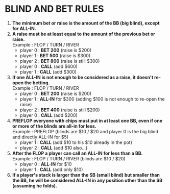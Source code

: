 <h1>BLIND AND BET RULES</h1>
<ol>
<li><b>The minimum bet or raise is the amount of the BB (big blind), except for ALL-IN.</b></li>
<li><b>A raise must be at least equal to the amount of the previous bet or raise.</b><br/>
Example : FLOP / TURN / RIVER
<ul>
<li>player 0 : <b>BET 200</b> (raise is $200)</li>
<li>player 1 : <b>BET 500</b> (raise is $300)</li>
<li>player 2 : <b>BET 800</b> (raise is still $300)</li>
<li>player 0 : <b>CALL</b> (add $600)</li>
<li>player 1 : <b>CALL</b> (add $300)</li>
</ul>
</li>
<li><b>If one ALL-IN is not enough to be considered as a raise, it doesn't re-open the betting.</b><br/>
Example : FLOP / TURN / RIVER
<ul>
<li>player 0 : <b>BET 200</b> (raise is $200)</li>
<li>player 1 : <b>ALL-IN</b> for $300 (adding $100 is not enough to re-open the raise)</li>
<li>player 2 : <b>BET 400</b> (raise is still $200)</li>
<li>player 0 : <b>CALL</b> (add $200)</li>
</ul>
</li>
<li>
<b>PREFLOP everyone with chips must put in at least one BB, even if one or more of the blinds are all-in for less.</b><br/>
Example : PREFLOP (blinds are $10 / $20 and player 0 is the big blind and directly ALL-IN for $5)<br/>
<ul>
<li>player 1 : <b>CALL</b> (add $10 to his $10 already in the pot)</li>
<li>player 2 : <b>CALL</b> (add $10 also...)</li>
</ul>
</li> 
<li><b>After the FLOP a player can call an ALL-IN for less than a BB.</b><br/>
Example : FLOP / TURN / RIVER (blinds are $10 / $20)<br/>
<ul>
<li>player 0 : <b>ALL-IN</b> for $10</li>
<li>player 1 : <b>CALL</b> (add only $10)</li>
</ul>
</li> 
<li><b>If a player's stack is larger than the SB (small blind) but smaller than the BB, he will be considered ALL-IN in any position other than the SB (assuming he folds).</b>
</li> 
</ol>

